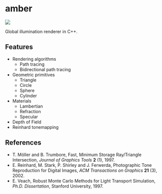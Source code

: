 amber
=====

![](https://gist.githubusercontent.com/etheriqa/fbec5f25fa05084c5abf/raw/9841341af9ef103f31e59172492f518fcc87eccb/pt65536spp.png)

Global illumination renderer in C++.

Features
--------

- Rendering algorithms
    - Path tracing
    - Bidirectional path tracing
- Geometric primitives
    - Triangle
    - Circle
    - Sphere
    - Cylinder
- Materials
    - Lambertian
    - Refraction
    - Specular
- Depth of Field
- Reinhard tonemapping

References
----------

- T. Möller and B. Trumbore, Fast, Minimum Storage Ray/Triangle Intersection, *Journal of Graphics Tools* **2** (1), 1997.
- E. Reinhard, M. Stark, P. Shirley and J. Ferwerda, Photographic Tone Reproduction for Digital Images, *ACM Transactions on Graphics* **21** (3), 2002.
- E. Veach, Robust Monte Carlo Methods for Light Transport Simulation, *Ph.D. Dissertation*, Stanford University, 1997.
